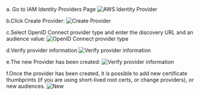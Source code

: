 
a. Go to IAM Identity Providers Page
![AWS Identity Provider](/mavwali/scenarios/spire-oidc/assets/step4a.png)

b.Click Create Provider:
![Create Provider](/mavwali/scenarios/spire-oidc/assets/step4b.png)

c.Select OpenID Connect provider type and enter the discovery URL and an audience value: 
![ OpenID Connect provider type](/mavwali/scenarios/spire-oidc/assets/step4c.png)

d.Verify provider information 
![Verify provider information](/mavwali/scenarios/spire-oidc/assets/step4d.png)

e.The new Provider has been created:
![Verify provider information](/mavwali/scenarios/spire-oidc/assets/step4e.png)

f.Once the provider has been created, it is possible to add new certificate thumbprints (if you are using short-lived root certs, or change providers), or new audiences.
![New ](/mavwali/scenarios/spire-oidc/assets/step4f.png)

